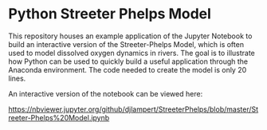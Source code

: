 # Python Streeter Phelps Model
This repository houses an example application of the Jupyter Notebook to build an interactive version of the Streeter-Phelps Model, which is often used to model dissolved oxygen dynamics in rivers. The goal is to illustrate how Python can be used to quickly build a useful application through the Anaconda environment. The code needed to create the model is only 20 lines.

An interactive version of the notebook can be viewed here:

https://nbviewer.jupyter.org/github/djlampert/StreeterPhelps/blob/master/Streeter-Phelps%20Model.ipynb
